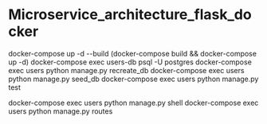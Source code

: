# Microservice_architecture_flask_docker

docker-compose up -d --build (docker-compose build && docker-compose up -d)
docker-compose exec users-db psql -U postgres
docker-compose exec users python manage.py recreate_db
docker-compose exec users python manage.py seed_db
docker-compose exec users python manage.py test

docker-compose exec users python manage.py shell
docker-compose exec users python manage.py routes
